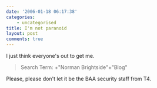 ```yaml
---
date: '2006-01-18 06:17:38'
categories:
    - uncategorised
title: I'm not paranoid
layout: post
comments: true
---
```


I just think everyone's out to get me.
> Search Term: +"Norman Brightside"+"Blog"

Please, please don't let it be the BAA security staff from T4.
